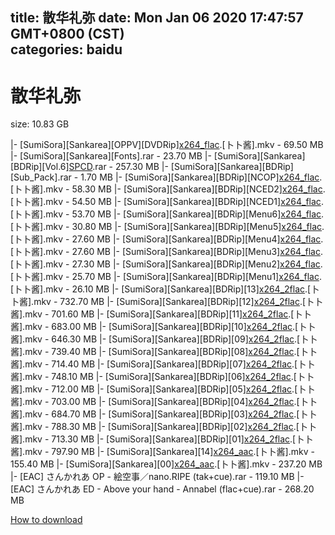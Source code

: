 
title: 散华礼弥
date: Mon Jan 06 2020 17:47:57 GMT+0800 (CST)    
categories: baidu
---

# 散华礼弥
size: 10.83 GB
 
 
|- [SumiSora][Sankarea][OPPV][DVDRip][x264_flac](0EFB3200).[卜卜酱].mkv - 69.50 MB
|- [SumiSora][Sankarea][Fonts].rar - 23.70 MB
|- [SumiSora][Sankarea][BDRip][Vol.6][SPCD](flac+cue).rar - 257.30 MB
|- [SumiSora][Sankarea][BDRip][Sub_Pack].rar - 1.70 MB
|- [SumiSora][Sankarea][BDRip][NCOP][x264_flac](C8B3DCCD).[卜卜酱].mkv - 58.30 MB
|- [SumiSora][Sankarea][BDRip][NCED2][x264_flac](5944F177).[卜卜酱].mkv - 54.50 MB
|- [SumiSora][Sankarea][BDRip][NCED1][x264_flac](2CDD5D45).[卜卜酱].mkv - 53.70 MB
|- [SumiSora][Sankarea][BDRip][Menu6][x264_flac](4488E9C0).[卜卜酱].mkv - 30.80 MB
|- [SumiSora][Sankarea][BDRip][Menu5][x264_flac](250D9B9B).[卜卜酱].mkv - 27.60 MB
|- [SumiSora][Sankarea][BDRip][Menu4][x264_flac](B135D3B4).[卜卜酱].mkv - 27.60 MB
|- [SumiSora][Sankarea][BDRip][Menu3][x264_flac](9D824600).[卜卜酱].mkv - 27.30 MB
|- [SumiSora][Sankarea][BDRip][Menu2][x264_flac](51822BF9).[卜卜酱].mkv - 25.70 MB
|- [SumiSora][Sankarea][BDRip][Menu1][x264_flac](48ED840C).[卜卜酱].mkv - 26.10 MB
|- [SumiSora][Sankarea][BDRip][13][x264_2flac](2BD8ED16).[卜卜酱].mkv - 732.70 MB
|- [SumiSora][Sankarea][BDRip][12][x264_2flac](58E222CF).[卜卜酱].mkv - 701.60 MB
|- [SumiSora][Sankarea][BDRip][11][x264_2flac](9702A9AF).[卜卜酱].mkv - 683.00 MB
|- [SumiSora][Sankarea][BDRip][10][x264_2flac](235BFE5E).[卜卜酱].mkv - 646.30 MB
|- [SumiSora][Sankarea][BDRip][09][x264_2flac](D26BFC73).[卜卜酱].mkv - 739.40 MB
|- [SumiSora][Sankarea][BDRip][08][x264_2flac](97D85564).[卜卜酱].mkv - 714.40 MB
|- [SumiSora][Sankarea][BDRip][07][x264_2flac](1287B84D).[卜卜酱].mkv - 748.10 MB
|- [SumiSora][Sankarea][BDRip][06][x264_2flac](A5130336).[卜卜酱].mkv - 712.00 MB
|- [SumiSora][Sankarea][BDRip][05][x264_2flac](AE846707).[卜卜酱].mkv - 703.00 MB
|- [SumiSora][Sankarea][BDRip][04][x264_2flac](B65F3212).[卜卜酱].mkv - 684.70 MB
|- [SumiSora][Sankarea][BDRip][03][x264_2flac](DFA24DA0).[卜卜酱].mkv - 788.30 MB
|- [SumiSora][Sankarea][BDRip][02][x264_2flac](A9CCBA54).[卜卜酱].mkv - 713.30 MB
|- [SumiSora][Sankarea][BDRip][01][x264_2flac](35A2E11A).[卜卜酱].mkv - 797.90 MB
|- [SumiSora][Sankarea][14][x264_aac](501D92FB).[卜卜酱].mkv - 155.40 MB
|- [SumiSora][Sankarea][00][x264_aac](4CF62881).[卜卜酱].mkv - 237.20 MB
|- [EAC] さんかれあ OP - 絵空事／nano.RIPE (tak+cue).rar - 119.10 MB
|- [EAC] さんかれあ ED - Above your hand  - Annabel (flac+cue).rar - 268.20 MB

[How to download](https://bpcam.bemobtrk.com/go/2ceec3aa-1ca2-46d6-b9ff-aaa5c184517c?jno=1889)